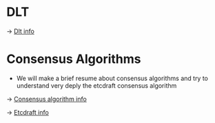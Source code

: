# DLT
-> [Dlt info](./dlt.md)
# Consensus Algorithms
- We will make a brief resume about consensus algorithms and try to understand very deply the etcdraft consensus algorithm
  
-> [Consensus algorithm info](./consensus.md)


-> [Etcdraft info](./etcdraft.md)